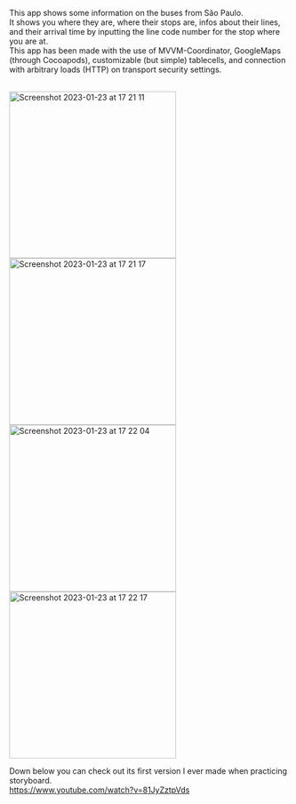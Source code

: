 This app shows some information on the buses from São Paulo.<br>
It shows you where they are, where their stops are, infos about their lines, and their arrival time by inputting the line code number for the stop where you are at.<br>
This app has been made with the use of MVVM-Coordinator, GoogleMaps (through Cocoapods), customizable (but simple) tablecells, and connection with arbitrary loads (HTTP) on transport security settings.
<br>
<br>

<img width="300" alt="Screenshot 2023-01-23 at 17 21 11" src="https://user-images.githubusercontent.com/68308481/214161488-a1612027-f29e-4de0-912b-052ef57f8943.png"><img width="300" alt="Screenshot 2023-01-23 at 17 21 17" src="https://user-images.githubusercontent.com/68308481/214161531-98620068-ac2b-463e-8aa7-47bee5d8221f.png"><img width="300" alt="Screenshot 2023-01-23 at 17 22 04" src="https://user-images.githubusercontent.com/68308481/214162159-1413168e-c472-4702-abee-81d37d2580ce.png"><img width="300" alt="Screenshot 2023-01-23 at 17 22 17" src="https://user-images.githubusercontent.com/68308481/214160348-ed7504d1-19f5-4c33-a08b-f71eeef00720.png">


Down below you can check out its first version I ever made when practicing storyboard.<br>
https://www.youtube.com/watch?v=81JyZztpVds
